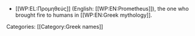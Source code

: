 - [[WP:EL:Προμηθεύς]] (English: [[WP:EN:Prometheus]]), the one who brought fire to humans in [[WP:EN:Greek mythology]].

Categories: [[Category:Greek names]]
